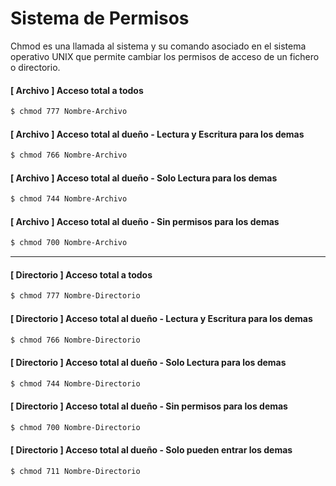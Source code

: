 # Sistema de Permisos

Chmod es una llamada al sistema y su comando asociado en el sistema operativo UNIX que permite cambiar los permisos de acceso de un fichero o directorio.

#### [ Archivo ] Acceso total a todos
```sh
$ chmod 777 Nombre-Archivo
```

#### [ Archivo ] Acceso total al dueño - Lectura y Escritura para los demas
```sh
$ chmod 766 Nombre-Archivo
```

#### [ Archivo ] Acceso total al dueño - Solo Lectura para los demas
```sh
$ chmod 744 Nombre-Archivo
```

#### [ Archivo ] Acceso total al dueño - Sin permisos para los demas
```sh
$ chmod 700 Nombre-Archivo
```

---

#### [ Directorio ] Acceso total a todos
```sh
$ chmod 777 Nombre-Directorio
```

#### [ Directorio ] Acceso total al dueño - Lectura y Escritura para los demas
```sh
$ chmod 766 Nombre-Directorio
```

#### [ Directorio ] Acceso total al dueño - Solo Lectura para los demas
```sh
$ chmod 744 Nombre-Directorio
```

#### [ Directorio ] Acceso total al dueño - Sin permisos para los demas
```sh
$ chmod 700 Nombre-Directorio
```

#### [ Directorio ] Acceso total al dueño - Solo pueden entrar los demas
```sh
$ chmod 711 Nombre-Directorio
```